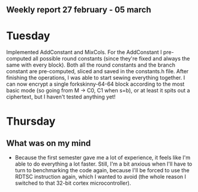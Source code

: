 ## Weekly report 27 february - 05 march

# Tuesday

Implemented AddConstant and MixCols. For the AddConstant I pre-computed all possible round constants (since they're
fixed and always the same with every block). Both all the round constants and the branch constant are pre-computed,
sliced and saved in the constants.h file. After finishing the operations, I was able to start sewing everything
together. I can now encrypt a single forkskinny-64-64 block according to the most basic mode (so going from M -> C0, C1
when s=b), or at least it spits out a ciphertext, but I haven't tested anything yet!

# Thursday

## What was on my mind

- Because the first semester gave me a lot of experience, it feels like I'm able to do everything a lot faster. Still,
  I'm a bit anxious when I'll have to turn to benchmarking the code again, because I'll be forced to use the RDTSC
  instruction again, which I wanted to avoid (the whole reason I switched to that 32-bit cortex microcontroller).
